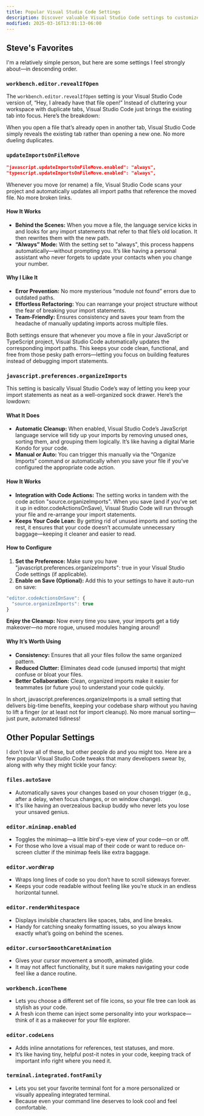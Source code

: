 ```yaml
---
title: Popular Visual Studio Code Settings
description: Discover valuable Visual Studio Code settings to customize your editor for maximum productivity and a better development experience
modified: 2025-03-16T13:01:13-06:00
---
```


## Steve's Favorites

I'm a relatively simple person, but here are some settings I feel strongly about—in descending order.

### `workbench.editor.revealIfOpen`

The `workbench.editor.revealIfOpen` setting is your Visual Studio Code version of, “Hey, I already have that file open!” Instead of cluttering your workspace with duplicate tabs, Visual Studio Code just brings the existing tab into focus. Here’s the breakdown:

When you open a file that’s already open in another tab, Visual Studio Code simply reveals the existing tab rather than opening a new one. No more dueling duplicates.

### `updateImportsOnFileMove`

```json
"javascript.updateImportsOnFileMove.enabled": "always",
"typescript.updateImportsOnFileMove.enabled": "always",
```

Whenever you move (or rename) a file, Visual Studio Code scans your project and automatically updates all import paths that reference the moved file. No more broken links.

#### How It Works

- **Behind the Scenes:** When you move a file, the language service kicks in and looks for any import statements that refer to that file’s old location. It then rewrites them with the new path.
- **“Always” Mode:** With the setting set to "always", this process happens automatically—without prompting you. It’s like having a personal assistant who never forgets to update your contacts when you change your number.

#### Why I Like It

- **Error Prevention:** No more mysterious “module not found” errors due to outdated paths.
- **Effortless Refactoring:** You can rearrange your project structure without the fear of breaking your import statements.
- **Team-Friendly:** Ensures consistency and saves your team from the headache of manually updating imports across multiple files.

Both settings ensure that whenever you move a file in your JavaScript or TypeScript project, Visual Studio Code automatically updates the corresponding import paths. This keeps your code clean, functional, and free from those pesky path errors—letting you focus on building features instead of debugging import statements.

### `javascript.preferences.organizeImports`

This setting is basically Visual Studio Code’s way of letting you keep your import statements as neat as a well-organized sock drawer. Here’s the lowdown:

#### What It Does

- **Automatic Cleanup:** When enabled, Visual Studio Code’s JavaScript language service will tidy up your imports by removing unused ones, sorting them, and grouping them logically. It’s like having a digital Marie Kondo for your code.
- **Manual or Auto:** You can trigger this manually via the “Organize Imports” command or automatically when you save your file if you’ve configured the appropriate code action.

#### How It Works

- **Integration with Code Actions:** The setting works in tandem with the code action "source.organizeImports". When you save (and if you’ve set it up in editor.codeActionsOnSave), Visual Studio Code will run through your file and re-arrange your import statements.
- **Keeps Your Code Lean:** By getting rid of unused imports and sorting the rest, it ensures that your code doesn’t accumulate unnecessary baggage—keeping it cleaner and easier to read.

#### How to Configure

1. **Set the Preference:** Make sure you have "javascript.preferences.organizeImports": true in your Visual Studio Code settings (if applicable).
2. **Enable on Save (Optional):** Add this to your settings to have it auto-run on save:

```ts
"editor.codeActionsOnSave": {
  "source.organizeImports": true
}
```

**Enjoy the Cleanup:** Now every time you save, your imports get a tidy makeover—no more rogue, unused modules hanging around!

#### Why It’s Worth Using

- **Consistency:** Ensures that all your files follow the same organized pattern.
- **Reduced Clutter:** Eliminates dead code (unused imports) that might confuse or bloat your files.
- **Better Collaboration:** Clean, organized imports make it easier for teammates (or future you) to understand your code quickly.

In short, javascript.preferences.organizeImports is a small setting that delivers big-time benefits, keeping your codebase sharp without you having to lift a finger (or at least not for import cleanup). No more manual sorting—just pure, automated tidiness!

## Other Popular Settings

I don't love all of these, but other people do and you might too. Here are a few popular Visual Studio Code tweaks that many developers swear by, along with why they might tickle your fancy:

### `files.autoSave`

- Automatically saves your changes based on your chosen trigger (e.g., after a delay, when focus changes, or on window change).
- It's like having an overzealous backup buddy who never lets you lose your unsaved genius.

### `editor.minimap.enabled`

- Toggles the minimap—a little bird's-eye view of your code—on or off.
- For those who love a visual map of their code or want to reduce on-screen clutter if the minimap feels like extra baggage.

### `editor.wordWrap`

- Wraps long lines of code so you don’t have to scroll sideways forever.
- Keeps your code readable without feeling like you’re stuck in an endless horizontal tunnel.

### `editor.renderWhitespace`

- Displays invisible characters like spaces, tabs, and line breaks.
- Handy for catching sneaky formatting issues, so you always know exactly what’s going on behind the scenes.

### `editor.cursorSmoothCaretAnimation`

- Gives your cursor movement a smooth, animated glide.
- It may not affect functionality, but it sure makes navigating your code feel like a dance routine.

### `workbench.iconTheme`

- Lets you choose a different set of file icons, so your file tree can look as stylish as your code.
- A fresh icon theme can inject some personality into your workspace—think of it as a makeover for your file explorer.

### `editor.codeLens`

- Adds inline annotations for references, test statuses, and more.
- It’s like having tiny, helpful post-it notes in your code, keeping track of important info right where you need it.

### `terminal.integrated.fontFamily`

- Lets you set your favorite terminal font for a more personalized or visually appealing integrated terminal.
- Because even your command line deserves to look cool and feel comfortable.

